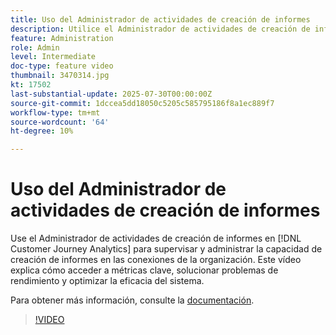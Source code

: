 ```yaml
---
title: Uso del Administrador de actividades de creación de informes
description: Utilice el Administrador de actividades de creación de informes de Customer Journey Analytics para supervisar y administrar la capacidad de creación de informes en las conexiones de la organización.
feature: Administration
role: Admin
level: Intermediate
doc-type: feature video
thumbnail: 3470314.jpg
kt: 17502
last-substantial-update: 2025-07-30T00:00:00Z
source-git-commit: 1dccea5dd18050c5205c585795186f8a1ec889f7
workflow-type: tm+mt
source-wordcount: '64'
ht-degree: 10%

---
```


# Uso del Administrador de actividades de creación de informes

Use el Administrador de actividades de creación de informes en [!DNL Customer Journey Analytics] para supervisar y administrar la capacidad de creación de informes en las conexiones de la organización. Este vídeo explica cómo acceder a métricas clave, solucionar problemas de rendimiento y optimizar la eficacia del sistema.

Para obtener más información, consulte la [documentación](https://experienceleague.adobe.com/en/docs/analytics-platform/using/reporting-activity-manager/reporting-activity-overview).

>[!VIDEO](https://video.tv.adobe.com/v/3470314/?learn=on)
